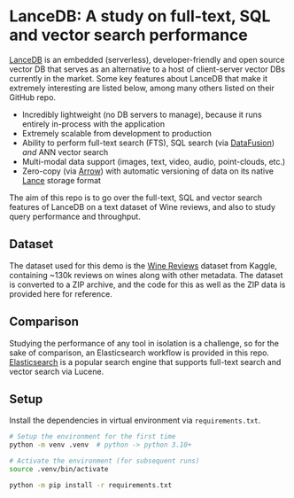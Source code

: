 # LanceDB: A study on full-text, SQL and vector search performance

[LanceDB](https://github.com/lancedb/lancedb) is an embedded (serverless), developer-friendly and open source vector DB that serves as an alternative to a host of client-server vector DBs currently in the market. Some key features about LanceDB that make it extremely interesting are listed below, among many others listed on their GitHub repo.

* Incredibly lightweight (no DB servers to manage), because it runs entirely in-process with the application
* Extremely scalable from development to production
* Ability to perform full-text search (FTS), SQL search (via [DataFusion](https://github.com/apache/arrow-datafusion)) *and* ANN vector search
* Multi-modal data support (images, text, video, audio, point-clouds, etc.)
* Zero-copy (via [Arrow](https://github.com/apache/arrow-rs)) with automatic versioning of data on its native [Lance](https://github.com/lancedb/lance) storage format

The aim of this repo is to go over the full-text, SQL and vector search features of LanceDB on a text dataset of Wine reviews, and also to study query performance and throughput.

## Dataset

The dataset used for this demo is the [Wine Reviews](https://www.kaggle.com/zynicide/wine-reviews) dataset from Kaggle, containing ~130k reviews on wines along with other metadata. The dataset is converted to a ZIP archive, and the code for this as well as the ZIP data is provided here for reference.

## Comparison

Studying the performance of any tool in isolation is a challenge, so for the sake of comparison, an Elasticsearch workflow is provided in this repo. [Elasticsearch](https://github.com/elastic/elasticsearch) is a popular search engine that supports full-text search and vector search via Lucene.

## Setup

Install the dependencies in virtual environment via `requirements.txt`.

```sh
# Setup the environment for the first time
python -m venv .venv  # python -> python 3.10+

# Activate the environment (for subsequent runs)
source .venv/bin/activate

python -m pip install -r requirements.txt
```